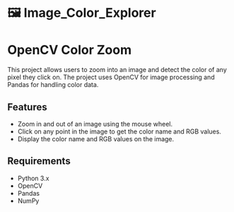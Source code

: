 # 🖼️ Image_Color_Explorer
# OpenCV Color Zoom

This project allows users to zoom into an image and detect the color of any pixel they click on. The project uses OpenCV for image processing and Pandas for handling color data.

## Features

- Zoom in and out of an image using the mouse wheel.
- Click on any point in the image to get the color name and RGB values.
- Display the color name and RGB values on the image.

## Requirements

- Python 3.x
- OpenCV
- Pandas
- NumPy
